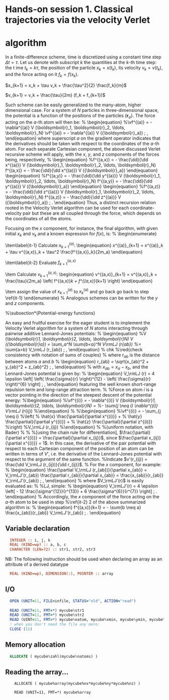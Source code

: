 # Hands-on session 1. Classical trajectories via the velocity Verlet
# algorithm

In a finite-difference scheme, time is discretized using a constant time step   $\Delta t = \tau$.
Let us denote with subscript $k$ the quantities at the $k$-th time step: the t  ime $t_k=k\tau$, the position of the particle $x_k = x(t_k)$, its velocity $v_  k =v(t_k)$, and the force acting on it $f_k = f(x_k)$.


$x_{k+1} = x_k + \tau v_k + \frac{\tau^2}{2} \frac{f_k}{m}$

$v_{k+1} = v_k + \frac{\tau}{2m} (f_k + f_{k+1})$

Such scheme can be easily generalized to the many-atom, higher dimensional case.
For a system of
$N$ particles in three-dimensional space, the potential is a function of the positions of the particles $\{\boldsymbol{r}_a\}$.
The force acting on the $a$-th atom will then be:
%
\begin{equation}
%\vf^{(a)} = - \nabla^{(a)} V (\boldsymbol{r}_1, \boldsymbol{r}_2, \ldots, \boldsymbol{r}_N)
\vf^{(a)} = - \nabla^{(a)} V (\{\boldsymbol{r}_a\})
\; ,
\end{equation}
where superscript $a$ on the gradient operator indicates that the derivatives should be taken with respect to the coordinates of the $a$-th atom.
For each separate Cartesian component, the above discussed Verlet recursive scheme will apply, with the $x$, $y$, and $z$ components of the forces being, respectively,
%
\begin{equation}
%f^{(a,x)} = - \frac{\dd}{\dd x^{(a)}} V (\boldsymbol{r}_1, \boldsymbol{r}_2, \ldots, \boldsymbol{r}_N)
f^{(a,x)} = - \frac{\dd}{\dd x^{(a)}} V (\{\boldsymbol{r}_a\})
\end{equation}
\begin{equation}
%f^{(a,y)} = - \frac{\dd}{\dd y^{(a)}} V (\boldsymbol{r}_1, \boldsymbol{r}_2, \ldots, \boldsymbol{r}_N)
f^{(a,y)} = - \frac{\dd}{\dd y^{(a)}} V (\{\boldsymbol{r}_a\})
\end{equation}
\begin{equation}
%f^{(a,z)} = - \frac{\dd}{\dd z^{(a)}} V (\boldsymbol{r}_1, \boldsymbol{r}_2, \ldots, \boldsymbol{r}_N)
f^{(a,z)} = - \frac{\dd}{\dd z^{(a)}} V (\{\boldsymbol{r}_a\})
\; .
\end{equation}
Thus, a distinct recursion relation rooted in the Velocity Verlet algorithm can be used for each coordinate-velocity pair but these are all coupled through the force, which depends on the coordinates of all the atoms.

Focusing on the $x$ component, for instance, the final algorithm, with given initial $x_k$ and $v_k$ and a known expression for $f(x)$, is:
%
\begin{enumerate}

\item\label{it-1} Calculate $x^{(a)}_{k+1}$:
\begin{equation}
x^{(a)}_{k+1} = x^{(a)}_k + \tau v^{(a,x)}_k + \tau^2 \frac{f^{(a,x)}_k}{2m_a}
\end{equation}

\item\label{it-2} Evaluate $f^{(a,x)}_{k+1}$

\item Calculate $v^{(a,x)}_{k+1}$:
\begin{equation}
v^{(a,x)}_{k+1} = v^{(a,x)}_k + \frac{\tau}{2m_a} \left( f^{(a,x)}_k + f^{(a,x)}_{k+1} \right)
\end{equation}

\item assign the value of $x^{(a)}_{k+1}$ to $x^{(a)}_k$ and go back go back to step \ref{it-1}
\end{enumerate}
%
Analogous schemes can be written for the $y$ and $z$ components.

%\subsection*{Potential-energy functions}

An easy and fruitful exercise for the eager student is to implement the Velocity Verlet algorithm for a system of $N$ atoms interacting through pairwise additive Lennard-Jones potentials:
%
\begin{equation}
%V (\boldsymbol{r}_1, \boldsymbol{r}_2, \ldots, \boldsymbol{r}_N)
V (\{\boldsymbol{r}_a\})
 = \sum_a^N \sum_{b<a}^N V_\rmLJ (r_{ab})
 %= \sum_{a>b} V_\rmLJ (r_{ab})
\; ,
\end{equation}
% chk
%\red{check consistency with notation of sums of couples}
%
where $r_{ab}$ is the distance between atoms $a$ and $b$
%
\begin{equation}
r_{ab} = \sqrt{x_{ab}^2 + y_{ab}^2 + z_{ab}^2}
\; ,
\end{equation}
%
with $x_{ab} = x_a - x_b$, and the Lennard-Jones potential is given by:
%
\begin{equation}
V_\rmLJ (r) = 4 \epsilon
\left[
	\left( \frac{\sigma}{r} \right)^{12}
	- \left( \frac{\sigma}{r} \right)^{6}
\right]
\; ,
\end{equation}
featuring the well known short-range repulsion term and long-range attraction term.
%
%Force on atom $i$ is a vector pointing in the direction of the steepest descent of the potential energy:
%\begin{equation}
%\vf^{(i)} = - \nabla^{(i)} V (\boldsymbol{r}_1, \boldsymbol{r}_2, \ldots, \boldsymbol{r}_N) =
%- \sum_{j \neq i} \nabla^{(i)} V_\rmLJ (r_{ij})
%\end{equation}
%
%\begin{equation}
%\vf^{(i)} = - \sum_{j \neq i}
%\left(
%	\hat{x} \frac{\partial}{\partial x^{(i)}} +
%	\hat{y} \frac{\partial}{\partial y^{(i)}} +
%	\hat{z} \frac{\partial}{\partial z^{(i)}}
%\right)
%V_\rmLJ (r_{ij})
%\end{equation}
%
%(uniform notation, with Bader)
%
%
%[using the chain rule for differentiation], $\frac{\partial}{\partial x^{(i)}} = \frac{\partial}{\partial x_{ij}}$, since $\frac{\partial x_{ij}}{\partial x^{(i)}} = 1$.
In this case, the
derivative of the pair potential with respect to each Cartesian component of the position of an atom can be written in terms of $V'$, i.e. the derivative of the Lennard-Jones potential with respect to the argument of the same function.
%Indicate $v'(r_{ij}) = \frac{\dd V_\rmLJ (r_{ij})}{\dd r_{ij}}$.
%
For the $x$ component, for example:
%
\begin{equation}
\frac{\partial V_\rmLJ (r_{ab})}{\partial x_{ab}} = V_\rmLJ'(r_{ab}) \frac{\partial r_{ab}}{\partial x_{ab}} = \frac{x_{ab}}{r_{ab}} V_\rmLJ'(r_{ab})
\; ,
\end{equation}
%
where $V_\rmLJ'(r)$ is easily evaluated as:
%
%LJ, simple:
%
\begin{equation}
V_\rmLJ'(r) = 4 \epsilon
\left[
	- 12 \frac{\sigma^{12}}{r^{13}}
	+  6 \frac{\sigma^{6}}{r^{7}}
\right]
\; .
\end{equation}
%
Accordingly, the $x$ component of the force acting on the $a$-th atom to be used in step
%\ref{it-2}
2
of the above summarized algorithm is:
% 
\begin{equation}
f^{(a,x)}_{k+1} = - \sum_{b \neq a} \frac{x_{ab}}{r_{ab}} V_\rmLJ'(r_{ab})
\; .
\end{equation}


## Variable declaration

```fortran
  INTEGER :: i, j, k                                                 
  REAL (KIND=wp) :: a, b, c                                          
  CHARACTER (LEN=72) :: str1, str2, str3                             
```

NB: The following instruction should be used when declaring an array as an attribute of a derived datatype

```fortran
  REAL (KIND=wp), DIMENSION(:), POINTER :: array                     
```
                                                                      
## I/O                                                                
                                                                      
```fortran
  OPEN (UNIT=11, FILE=infile, STATUS="old", ACTION="read")           
                                                                      
  READ (UNIT=11, FMT=*) mycube%str1
  READ (UNIT=11, FMT=*) mycube%str2
  READ (UINT=11, FMT=*) mycube%natom, mycube%xmin, mycube%ymin, mycube%zmin
  ! when you don't need the file any more:
  CLOSE (11)                                                         
```

## Memory allocation                                                  
                                                                      
```fortran
  ALLOCATE ( mycube%zahl(mycube%natoms) )                            
```
                                                                      
## Reading the array...                                               
                                                                      
```
    ALLOCATE ( mycube%array(mycube%nx*mycube%ny*mycube%nz) )          

    READ (UNIT=11, FMT=*) mycube%array                                
```
